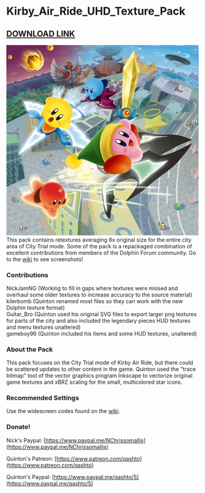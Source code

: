 # Kirby_Air_Ride_UHD_Texture_Pack
## [DOWNLOAD LINK](https://github.com/Nick-PC/Kirby-Air-Ride-UHD-Texture-Pack/releases/download/Latest/GKY.zip)  
![](https://raw.githubusercontent.com/Nick-PC/Kirby-Air-Ride-UHD-Texture-Pack/master/Poster.png)
This pack contains retextures averaging 8x original size for the entire city area of City Trial mode. Some of the pack is a repackaged combination of excellent contributions from members of the Dolphin Forum community. Go to the [wiki](https://github.com/quinton-ashley/Kirby_Air_Ride_UHD_Texture_Pack/wiki/Screenshots) to see screenshots!

### Contributions
NickJamNG (Working to fill in gaps where textures were missed and overhaul some older textures to increase accuracy to the source material)<br>
kilerbomb (Quinton renamed most files so they can work with the new Dolphin texture format)<br>
Guitar_Bro (Quinton used his original SVG files to export larger png textures for parts of the city and also included the legendary pieces HUD textures and menu textures unaltered)<br>
gameboy96 (Quinton included his items and some HUD textures, unaltered)<br>

### About the Pack

This pack focuses on the City Trial mode of Kirby Air Ride, but there could be scattered updates to other content in the game. Quinton used the "trace bitmap" tool of the vector graphics program Inkscape to vectorize original game textures and xBRZ scaling for the small, multicolored star icons.

### Recommended Settings

Use the widescreen codes found on the [wiki](https://wiki.dolphin-emu.org/index.php?title=Kirby_Air_Ride).

### Donate!

Nick's Paypal:
[https://www.paypal.me/NChrissomallis](https://www.paypal.me/NChrissomallis)

Quinton's Patreon:
[https://www.patreon.com/qashto](https://www.patreon.com/qashto)

Quinton's Paypal:
[https://www.paypal.me/qashto/5](https://www.paypal.me/qashto/5)
